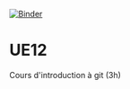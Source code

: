 [![Binder](https://mybinder.org/badge_logo.svg)](https://mybinder.org/v2/gh/boisgera/git/HEAD)

# UE12

Cours d'introduction à git (3h)
